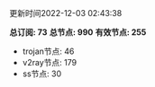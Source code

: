 更新时间2022-12-03 02:43:38

**总订阅: 73**
**总节点: 990**
**有效节点: 255**
- trojan节点: 46
- v2ray节点: 179
- ss节点: 30
